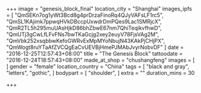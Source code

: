 +++
image = "genesis_block_final"
location_city = "Shanghai"
images_ipfs = [
  "QmSEKn7og1yWt3Bcd8g4prDrzaFinoRq4QJyVAFsLF1rc5",
  "QmSL1KAjimk7ppwqHVkDBccpUxwdrDmPQes9Lac1SMRjcX",
  "QmR2TL5h295muUAsHjkD86bhZbwE67nm7QhiTeqikvfhwD",
  "QmUTj3gCwLfLFvFNs7bwTKaGcjg2xey2euyV78FjsVAg2M",
  "QmVbk252xsqbbwKefoGWRvExMpMYoNbujN43KAkPjCHjPX",
  "QmWogt8ruYTaAfZVCQgEaCvUEVBjHmePJMAbJvyrNobvDF"
]
date = "2016-12-25T12:57:43+08:00"
title = "The Genesis Block"
tattoodate = "2016-12-24T18:57:43+08:00"
made_at_shop = "chushangfeng"
images = [
]
gender = "female"
location_country = "China"
tags = [
  "black and gray",
  "letters",
  "gothic",
]
bodypart = [
  "shoulder",
]
extra = ""
duration_mins = 30

+++
